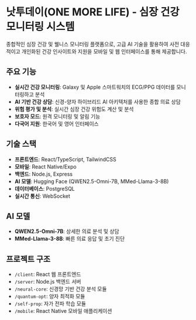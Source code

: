 # 낫투데이(ONE MORE LIFE) - 심장 건강 모니터링 시스템

종합적인 심장 건강 및 웰니스 모니터링 플랫폼으로, 고급 AI 기술을 활용하여 사전 대응적이고 개인화된 건강 인사이트와 지원을 모바일 및 웹 인터페이스를 통해 제공합니다.

## 주요 기능

- **실시간 건강 모니터링**: Galaxy 및 Apple 스마트워치의 ECG/PPG 데이터를 모니터링하고 분석
- **AI 기반 건강 상담**: 신경-양자 하이브리드 AI 아키텍처를 사용한 종합 의료 상담
- **위험 평가 및 분석**: 실시간 심장 건강 위험도 계산 및 분석
- **보호자 모드**: 원격 모니터링 및 알림 기능
- **다국어 지원**: 한국어 및 영어 인터페이스

## 기술 스택

- **프론트엔드**: React/TypeScript, TailwindCSS
- **모바일**: React Native/Expo
- **백엔드**: Node.js, Express
- **AI 모델**: Hugging Face (QWEN2.5-Omni-7B, MMed-Llama-3-8B)
- **데이터베이스**: PostgreSQL
- **실시간 통신**: WebSocket

## AI 모델

- **QWEN2.5-Omni-7B**: 상세한 의료 분석 및 상담
- **MMed-Llama-3-8B**: 빠른 의료 응답 및 초기 진단

## 프로젝트 구조

- `/client`: React 웹 프론트엔드
- `/server`: Node.js 백엔드 서버
- `/neural-core`: 신경망 기반 건강 분석 모듈
- `/quantum-opt`: 양자 최적화 모듈
- `/self-prop`: 자가 전파 학습 모듈
- `/mobile`: React Native 모바일 애플리케이션
